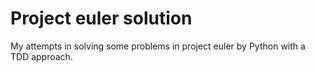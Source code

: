 # Project euler solution

My attempts in solving some problems in project euler by Python with a TDD approach.
